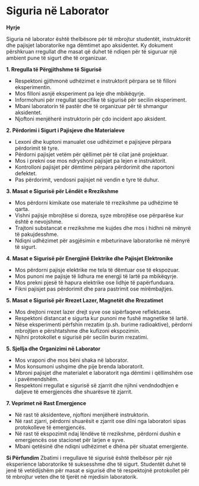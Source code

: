 # **Siguria në Laborator**

**Hyrje** 

Siguria në laborator është thelbësore për të mbrojtur studentët, instruktorët dhe pajisjet laboratorike nga dëmtimet apo aksidentet. Ky dokument përshkruan rregullat dhe masat që duhet të ndiqen për të siguruar një ambient pune të sigurt dhe të organizuar.

**1. Rregulla të Përgjithshme të Sigurisë**

- Respektoni gjithmonë udhëzimet e instruktorit përpara se të filloni eksperimentin.
- Mos filloni asnjë eksperiment pa leje dhe mbikëqyrje.
- Informohuni për rregullat specifike të sigurisë për secilin eksperiment.
- Mbani laboratorin të pastër dhe të organizuar për të shmangur aksidentet.
- Njoftoni menjëherë instruktorin për çdo incident apo aksident.

**2. Përdorimi i Sigurt i Pajisjeve dhe Materialeve**

- Lexoni dhe kuptoni manualet ose udhëzimet e pajisjeve përpara përdorimit të tyre.
- Përdorni pajisjet vetëm për qëllimet për të cilat janë projektuar.
- Mos i prekni ose mos ndryshoni pajisjet pa lejen e instruktorit.
- Kontrolloni pajisjet për dëmtime përpara përdorimit dhe raportoni defektet.
- Pas përdorimit, vendosni pajisjet në vendin e tyre të duhur.

**3. Masat e Sigurisë për Lëndët e Rrezikshme**

- Mos përdorni kimikate ose materiale të rrezikshme pa udhëzime të qarta.
- Vishni pajisje mbrojtëse si doreza, syze mbrojtëse ose përparëse kur është e nevojshme.
- Trajtoni substancat e rrezikshme me kujdes dhe mos i hidhni në mënyrë të pakujdesshme.
- Ndiqni udhëzimet për asgjësimin e mbeturinave laboratorike në mënyrë të sigurt.

**4. Masat e Sigurisë për Energjinë Elektrike dhe Pajisjet Elektronike**

- Mos përdorni pajisje elektrike me tela të dëmtuar ose të ekspozuar.
- Mos punoni me pajisje të lidhura me energji të lartë pa mbikëqyrje.
- Mos prekni pjesë të hapura elektrike ose lidhje të papërfunduara.
- Fikni pajisjet pas përdorimit dhe para pastrimit ose mirëmbajtjes.

**5. Masat e Sigurisë për Rrezet Lazer, Magnetët dhe Rrezatimet**

- Mos drejtoni rrezet lazer drejt syve ose sipërfaqeve reflektuese.
- Respektoni distancat e sigurta kur punoni me fushë magnetike të lartë.
- Nëse eksperimenti përfshin rrezatim (p.sh. burime radioaktive), përdorni mbrojtjen e përshtatshme dhe kufizoni ekspozimin.
- Njihni protokollet e sigurisë për secilin burim rrezatimi.

**5. Sjellja dhe Organizimi në Laborator**

- Mos vraponi dhe mos bëni shaka në laborator.
- Mos konsumoni ushqime dhe pije brenda laboratorit.
- Mbroni pajisjet dhe materialet e laboratorit nga dëmtimi i qëllimshëm ose i pavëmendshëm.
- Respektoni rregullat e sigurisë së zjarrit dhe njihni vendndodhjen e daljeve të emergjencës dhe shuarësve të zjarrit.

**7. Veprimet në Rast Emergjence**

- Në rast të aksidenteve, njoftoni menjëherë instruktorin.
- Në rast zjarri, përdorni shuarësit e zjarrit ose dilni nga laboratori sipas protokolleve të emergjencës.
- Në rast të ekspozimit ndaj lëndëve të rrezikshme, përdorni dushin e emergjencës ose stacionet për larjen e syve.
- Mbani qetësinë dhe ndiqni udhëzimet e dhëna për situatat emergjente.

**Si Përfundim** Zbatimi i rregullave të sigurisë është thelbësor për një eksperience laboratorike të suksesshme dhe të sigurt. Studentët duhet të jenë të vetëdijshëm për masat e sigurisë dhe të respektojnë protokollet për të mbrojtur veten dhe të tjerët në mjedisin laboratorik.
